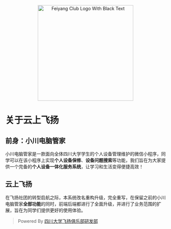 <p align="center"><img width="300" src="https://www.fyscu.com/img/logo-blue.png" alt="Feiyang Club Logo With Black Text"></p>

# 关于云上飞扬

## 前身：小川电脑管家

小川电脑管家是一款面向全体四川大学学生的个人设备管理维护的微信小程序，同学可以在该小程序上实现**个人设备保修**、**设备问题搜索**等功能，我们旨在为大家提供一个完备的**个人设备一体化服务系统**，让学习和生活变得便捷高效！

## 云上飞扬

在飞扬社团的转型启航之际，本系统改名重构升级，完全重写，在保留之前的小川电脑管家**全部功能**的同时，前端后端都进行了全面升级，并进行了业务范围的扩展，旨在为同学们提供更好的使用体验。

> Powered By [四川大学飞扬俱乐部研发部](https://lab.feiyang.ac.cn/)
